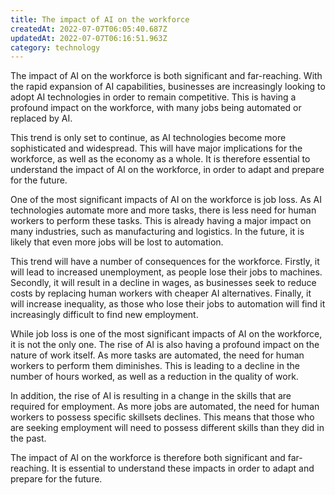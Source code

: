 ```yaml
---
title: The impact of AI on the workforce
createdAt: 2022-07-07T06:05:40.687Z
updatedAt: 2022-07-07T06:16:51.963Z
category: technology
---
```


The impact of AI on the workforce is both significant and far-reaching. With the rapid expansion of AI capabilities, businesses are increasingly looking to adopt AI technologies in order to remain competitive. This is having a profound impact on the workforce, with many jobs being automated or replaced by AI.

This trend is only set to continue, as AI technologies become more sophisticated and widespread. This will have major implications for the workforce, as well as the economy as a whole. It is therefore essential to understand the impact of AI on the workforce, in order to adapt and prepare for the future.

One of the most significant impacts of AI on the workforce is job loss. As AI technologies automate more and more tasks, there is less need for human workers to perform these tasks. This is already having a major impact on many industries, such as manufacturing and logistics. In the future, it is likely that even more jobs will be lost to automation.

This trend will have a number of consequences for the workforce. Firstly, it will lead to increased unemployment, as people lose their jobs to machines. Secondly, it will result in a decline in wages, as businesses seek to reduce costs by replacing human workers with cheaper AI alternatives. Finally, it will increase inequality, as those who lose their jobs to automation will find it increasingly difficult to find new employment.

While job loss is one of the most significant impacts of AI on the workforce, it is not the only one. The rise of AI is also having a profound impact on the nature of work itself. As more tasks are automated, the need for human workers to perform them diminishes. This is leading to a decline in the number of hours worked, as well as a reduction in the quality of work.

In addition, the rise of AI is resulting in a change in the skills that are required for employment. As more jobs are automated, the need for human workers to possess specific skillsets declines. This means that those who are seeking employment will need to possess different skills than they did in the past.

The impact of AI on the workforce is therefore both significant and far-reaching. It is essential to understand these impacts in order to adapt and prepare for the future.
